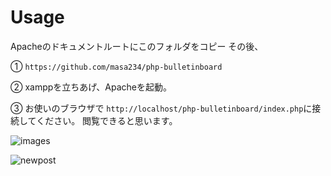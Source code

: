 # Usage

Apacheのドキュメントルートにこのフォルダをコピー
その後、

①
`https://github.com/masa234/php-bulletinboard`

②
xamppを立ちあげ、Apacheを起動。

③
お使いのブラウザで
`http://localhost/php-bulletinboard/index.php`に接続してください。
閲覧できると思います。

![images](https://user-images.githubusercontent.com/30565257/44105428-ad1d48e0-a02c-11e8-8c40-9a334f821cdf.png)

![newpost](https://user-images.githubusercontent.com/30565257/44105586-22058104-a02d-11e8-81c7-1e3563c391ca.png)

